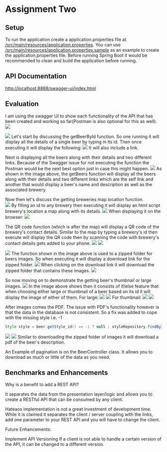 # Assignment Two

## Setup

To run the application create a application.properties file at [/src/main/resources/application.properties]().  You can use [/src/main/resources/application.properties.sample](application.properties.sample) as an example to create the application.properties file.
Before running Spring Boot it would be recommended to clean and build the application before running.

## API Documentation

<http://localhost:8888/swagger-ui/index.html>

## Evaluation

I am using the swagger UI to show each functionality of the API that has been created and working so far(Postman is also optional for this as well).
![](image/README/1648756906798.png)

![](image/README/1648756972815.png)
Let's start by discussing the getBeerById function. So one running it will display all the details of a single beer by typing in its id.  Then once executing it will display the following:
![](image/README/1648757252713.png)
It will also include a link.

Next is displaying all the beers along with their details and two different links. Because of the Swagger issue for not executing the function the Postman would be the next best option just in case this might happen. 
![](image/README/1648757922500.png)
As shown in the image above, the getBeers function will display all the beers along with their details and two different links which are the self link and another that would display a beer's name and description as well as the associated brewery.

Now then let's discuss the getting breweries map location function.  
![](image/README/1648758314872.png)
By filling an id to any brewery then executing it will display an html script brewery's location a map along with its details. 
![](image/README/1648758527839.png)
When displaying it on the browser:
![](image/README/1648758589070.png)

The QR code function (which is after the map) will display a QR code of the brewery's contact details. Similar to the map by typing a brewery's id then execute will display the QR code then by scanning the code with brewery's contact details gets added to your phone.
![](image/README/1648758996544.png)
![](image/README/1648759099356.png)

![](image/README/1648759168045.png)
The function shown in the image above is used to a zipped folder for beers images. So when executing it will display a download link for the zipped folder.
![](image/README/1648759284151.png)
When clicking on the download link it will download the zipped folder that contains these images.
![](image/README/1648759363421.png)

So now moving on to demonstrate the getting beer's thumbnail or large images.
![](image/README/1648759707626.png)
In the image above shows then it consists of if/else feature that when choosing either large or thumbnail of a beer based on its id it will display the image of either of them. 
For large:
![](image/README/1648759872191.png)
![](image/README/1648759889121.png)
For thumbnail:
![](image/README/1648759937757.png)
![](image/README/1648759955738.png)

After images comes the PDF. The issue with PDF's functionality however is that the data in the database is not consistent. So a fix was added to cope with the missing style i.e. -1
```java
Style style = beer.getStyle_id() == -1 ? null : styleRepository.findById(beer.getStyle_id()).get();
```
![](image/README/1648764456677.png)
![](image/README/1648764716673.png)
Similar to downloading the zipped folder of images it will download a pdf of the beer's description.

An Example of pagination is on the BeerController class. It allows you to download  as much or little of the data as you need.

## Benchmarks and Enhancements

Why is a benefit to add a REST API? 

It separates the data from the presentation layer/logic and allows you to create a RESTful API that can be consumed by any client.

Hateaos implementation is not a great investment of development time.
While it is claimed it separates the client / server coupling with the links, add one parameter to your REST API and you will have to change the client.  

Future Enhancements:

Implement API Versioning 
If a client is not able to handle a certain version of the API, it can be changed to a different version.